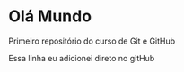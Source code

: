 # Olá Mundo
 Primeiro repositório do curso de Git e GitHub

Essa linha eu adicionei direto no gitHub
